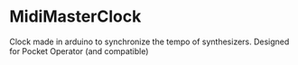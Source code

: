 # MidiMasterClock
Clock made in arduino to synchronize the tempo of synthesizers. Designed for Pocket Operator (and compatible)
